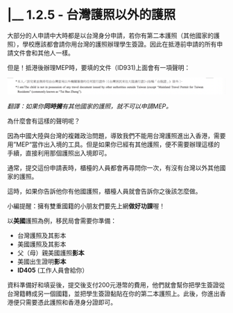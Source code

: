 # \|\_\_ 1.2.5 - 台灣護照以外的護照

大部分的人申請中大時都是以台灣身分申請，若你有第二本護照（其他國家的護照），學校應該都會請你用台灣的護照辦理學生簽證。因此在抵港前申請的所有申請文件會和其他人一樣。

但是！抵港後辦理MEP時，要填的文件（ID931\)上面會有一項聲明：  

![](../.gitbook/assets/screen-shot-2019-01-13-at-10.28.55-am.png)

_翻譯：如果你**同時擁**有其他國家的護照，就不可以申請MEP。_

為什麼會有這樣的聲明呢？

因為中國大陸與台灣的複雜政治問題，導致我們不能用台灣護照進出入香港，需要用”MEP“當作出入境的工具。但是如果你已經有其他護照，便不需要辦理這樣的手續，直接利用那個護照出入境即可。

通常，提交這份申請表時，櫃檯的人員都會再尋問你一次，有沒有台灣以外其他國家的護照。

這時，如果你告訴他你有他國護照，櫃檯人員就會告訴你之後該怎麼做。

小編提醒：擁有雙重國籍的小朋友們要先上網**做好功課**喔！

以**美國**護照為例，移民局會需要你準備：

* 台灣護照及其影本
* 美國護照及其影本
* 父（母）親美國護照**影本**
* 美國出生證明**影本**
* **ID405** \(工作人員會給你）

資料準備好和填妥後，提交後支付200元港幣的費用，他們就會幫你把學生簽證從台灣籍轉成另一個國籍，並把學生簽證黏貼在你的第二本護照上。此後，你進出香港便只需要憑此護照和香港身分證即可。



